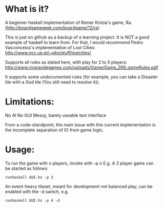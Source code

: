 What is it?
===========

A beginner haskell implementation of Reiner Knizia's game, Ra.
(http://boardgamegeek.com/boardgame/12/ra)

This is just on github as a backup of a learning project.  It is NOT a good example of haskell to learn from.  For that, I would recommend Pedro Vasconcelos's implementation of Lost Cities: http://www.ncc.up.pt/~pbv/stuff/lostcities/

Supports all rules as stated here, with play for 2 to 5 players: 
http://www.riograndegames.com/uploads/Game/Game_266_gameRules.pdf

It supports some undocumented rules (for example, you can take a Disaster tile with a God tile (You still need to resolve it)).

Limitations:
============

No AI
No GUI
Messy, barely useable text interface

From a code-standpoint, the main issue with this current implementation is the incomplete separation of IO from game logic.

Usage:
======

To run the game with n players, invoke with -p n  E.g. A 3 player game can be started as follows:

    runhaskell GUI.hs -p 3 

An event-heavy tileset, meant for development not balanced play, can be enabled with the -d switch, e.g. 

    runhaskell GUI.hs -p 4 -d
